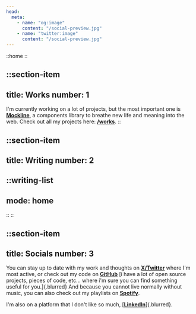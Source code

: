```yaml
---
head:
  meta:
    - name: "og:image"
      content: "/social-preview.jpg"
    - name: "twitter:image"
      content: "/social-preview.jpg"
---
```


::home
::



::section-item
---
title: Works
number: 1
---
I'm currently working on a lot of projects, but the most important one is **[Mockline](https://mockline.dev)**, a components library to breathe new life and meaning into the web.
Check out all my projects here: **[/works](/works)**.
::

::section-item
---
title: Writing
number: 2
---
::writing-list
---
mode: home
---
::
::

::section-item
---
title: Socials
number: 3
---
You can stay up to date with my work and thoughts on **[X/Twitter](https://twitter.com/HugoRCD__)** where I'm most active, 
or check out my code on **[GitHub](https://github.com/HugoRCD)** [i have a lot of open source projects, pieces of code, etc... where i'm sure you can find something useful for you.]{.blurred}
And because you cannot live normally without music, you can also check out my playlists on **[Spotify](https://open.spotify.com/user/yuvl0zpp3bpx4hne1ag7huten?si=df7ee2777c0c4fc4)**.

I'm also on a platform that I don't like so much, [**[LinkedIn](https://www.linkedin.com/in/hugo-richard-0801)**]{.blurred}.
